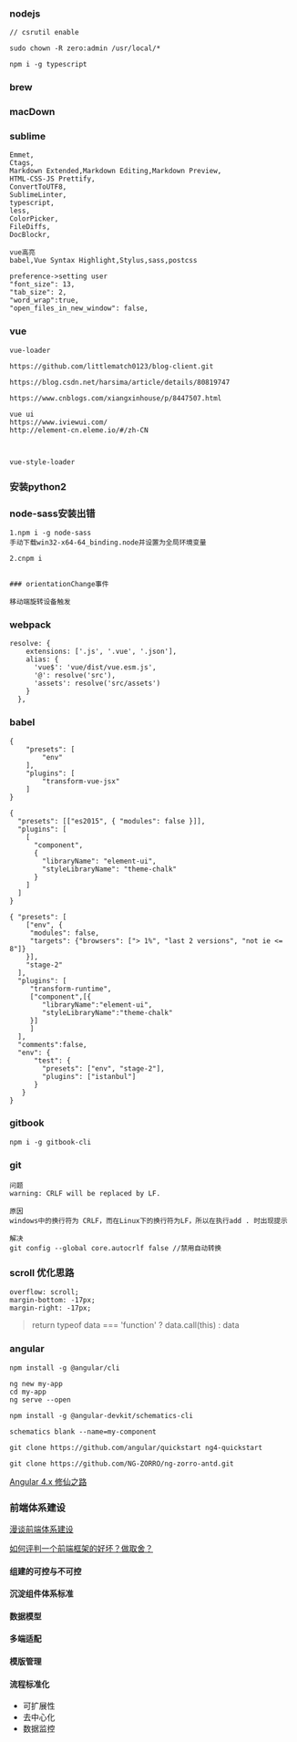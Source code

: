 ### nodejs
	
	// csrutil enable
	
	sudo chown -R zero:admin /usr/local/*
	
	npm i -g typescript

### brew

	

### macDown

### sublime 

    Emmet,
    Ctags,
    Markdown Extended,Markdown Editing,Markdown Preview,
    HTML-CSS-JS Prettify,
    ConvertToUTF8,
    SublimeLinter,
    typescript,
    less,
    ColorPicker,
    FileDiffs,
    DocBlockr,

    vue高亮
    babel,Vue Syntax Highlight,Stylus,sass,postcss

    preference->setting user
    "font_size": 13,
    "tab_size": 2,
    "word_wrap":true,
    "open_files_in_new_window": false,


### vue

    vue-loader

    https://github.com/littlematch0123/blog-client.git

    https://blog.csdn.net/harsima/article/details/80819747

    https://www.cnblogs.com/xiangxinhouse/p/8447507.html

    vue ui
    https://www.iviewui.com/
    http://element-cn.eleme.io/#/zh-CN



    vue-style-loader


### 安装python2


### node-sass安装出错
    1.npm i -g node-sass
    手动下载win32-x64-64_binding.node并设置为全局环境变量

    2.cnpm i


    ### orientationChange事件

    移动端旋转设备触发

### webpack

    resolve: {
        extensions: ['.js', '.vue', '.json'],
        alias: {
          'vue$': 'vue/dist/vue.esm.js',
          '@': resolve('src'),
          'assets': resolve('src/assets')
        }
      },

### babel

    {
        "presets": [
            "env"
        ],
        "plugins": [
            "transform-vue-jsx"
        ]
    }

    {
      "presets": [["es2015", { "modules": false }]],
      "plugins": [
        [
          "component",
          {
            "libraryName": "element-ui",
            "styleLibraryName": "theme-chalk"
          }
        ]
      ]
    }

    { "presets": [
        ["env", {
         "modules": false,
         "targets": {"browsers": ["> 1%", "last 2 versions", "not ie <= 8"]}
        }],
        "stage-2"
      ],
      "plugins": [
         "transform-runtime",
         ["component",[{
            "libraryName":"element-ui",
            "styleLibraryName":"theme-chalk"
         }]
         ]
      ],
      "comments":false,   
      "env": {
          "test": {
            "presets": ["env", "stage-2"],
            "plugins": ["istanbul"]
          }
       }
    }



### gitbook

    npm i -g gitbook-cli


### git

    问题
    warning: CRLF will be replaced by LF.

    原因
    windows中的换行符为 CRLF，而在Linux下的换行符为LF，所以在执行add . 时出现提示

    解决
    git config --global core.autocrlf false //禁用自动转换 

### scroll 优化思路

    overflow: scroll;
    margin-bottom: -17px;
    margin-right: -17px;


> return typeof data === 'function' ? data.call(this) : data


### angular

	npm install -g @angular/cli
	
	ng new my-app
	cd my-app
	ng serve --open

	npm install -g @angular-devkit/schematics-cli
	
	schematics blank --name=my-component
	
	git clone https://github.com/angular/quickstart ng4-quickstart
	
	git clone https://github.com/NG-ZORRO/ng-zorro-antd.git
	

[Angular 4.x 修仙之路](https://segmentfault.com/a/1190000008754631)


### 前端体系建设

[漫谈前端体系建设](https://zhuanlan.zhihu.com/p/28299873)

[如何评判一个前端框架的好坏？做取舍？](https://www.zhihu.com/question/286029255)

#### 组建的可控与不可控

#### 沉淀组件体系标准

#### 数据模型

#### 多端适配

#### 模版管理

#### 流程标准化

- 可扩展性
- 去中心化
- 数据监控








































